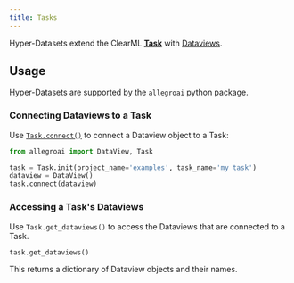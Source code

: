 ```yaml
---
title: Tasks
---
```

 
Hyper-Datasets extend the ClearML [**Task**](../fundamentals/task.md) with [Dataviews](dataviews.md).

## Usage 

Hyper-Datasets are supported by the `allegroai` python package.

### Connecting Dataviews to a Task

Use [`Task.connect()`](../references/sdk/task.md#connect) to connect a Dataview object to a Task: 

```python
from allegroai import DataView, Task

task = Task.init(project_name='examples', task_name='my task')
dataview = DataView()
task.connect(dataview)
```

### Accessing a Task's Dataviews

Use `Task.get_dataviews()` to access the Dataviews that are connected to a Task. 

```python
task.get_dataviews()
```

This returns a dictionary of Dataview objects and their names.
        
